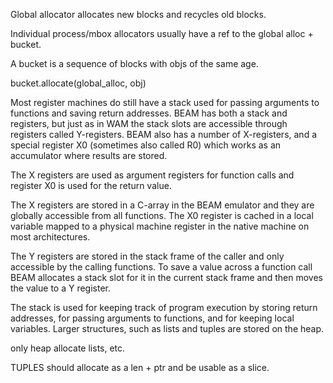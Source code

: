 Global allocator allocates new blocks and recycles old blocks.

Individual process/mbox allocators usually have a ref to the global alloc + bucket.

A bucket is a sequence of blocks with objs of the same age.

bucket.allocate(global_alloc, obj)



Most register machines do still have a stack used for passing arguments to
functions and saving return addresses. BEAM has both a stack and registers, but
just as in WAM the stack slots are accessible through registers called
Y-registers. BEAM also has a number of X-registers, and a special register X0
(sometimes also called R0) which works as an accumulator where results are
stored.

The X registers are used as argument registers for function calls and register
X0 is used for the return value.

The X registers are stored in a C-array in the BEAM emulator and they are
globally accessible from all functions. The X0 register is cached in a local
variable mapped to a physical machine register in the native machine on most
architectures.

The Y registers are stored in the stack frame of the caller and only accessible
by the calling functions. To save a value across a function call BEAM allocates
a stack slot for it in the current stack frame and then moves the value to
a Y register.


The stack is used for keeping track of program execution by storing return
addresses, for passing arguments to functions, and for keeping local variables.
Larger structures, such as lists and tuples are stored on the heap.

only heap allocate lists, etc.


TUPLES should allocate as a len + ptr and be usable as a slice.
